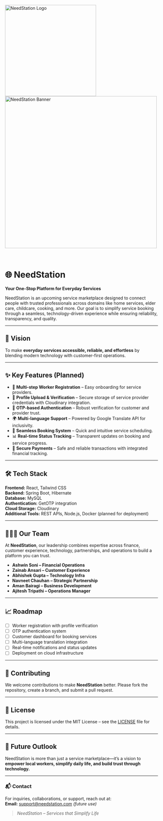 <p align="left">
  <img width="300" alt="NeedStation Logo" src="https://github.com/user-attachments/assets/7486f675-9627-47cc-8c49-854f9f0f116d" />
  <img width="500" alt="NeedStation Banner" src="https://github.com/user-attachments/assets/3b88f5a8-cc1f-4bc5-bc88-8b81b71007f6" />
</p>

<br/>

# 🌐 NeedStation  

**Your One-Stop Platform for Everyday Services**  

NeedStation is an upcoming service marketplace designed to connect people with trusted professionals across domains like home services, elder care, childcare, cooking, and more. Our goal is to simplify service booking through a seamless, technology-driven experience while ensuring reliability, transparency, and quality.  

---

## 🚀 Vision  
To make **everyday services accessible, reliable, and effortless** by blending modern technology with customer-first operations.  

---

## ✨ Key Features (Planned)  
- 🧾 **Multi-step Worker Registration** – Easy onboarding for service providers.  
- 📸 **Profile Upload & Verification** – Secure storage of service provider credentials with Cloudinary integration.  
- 🔑 **OTP-based Authentication** – Robust verification for customer and provider trust.  
- 🌍 **Multi-language Support** – Powered by Google Translate API for inclusivity.  
- 📅 **Seamless Booking System** – Quick and intuitive service scheduling.  
- 📊 **Real-time Status Tracking** – Transparent updates on booking and service progress.  
- 🔐 **Secure Payments** – Safe and reliable transactions with integrated financial tracking.  

---

## 🛠️ Tech Stack  
**Frontend:** React, Tailwind CSS  
**Backend:** Spring Boot, Hibernate  
**Database:** MySQL  
**Authentication:** GetOTP integration  
**Cloud Storage:** Cloudinary  
**Additional Tools:** REST APIs, Node.js, Docker (planned for deployment)  

---

## 👨‍👩‍👧 Our Team  
At **NeedStation**, our leadership combines expertise across finance, customer experience, technology, partnerships, and operations to build a platform you can trust.  

- **Ashwin Soni – Financial Operations**  
- **Zainab Ansari – Customer Experience**  
- **Abhishek Gupta – Technology Infra**  
- **Navneet Chauhan – Strategic Partnership**  
- **Aman Bairagi – Business Development**  
- **Ajitesh Tripathi – Operations Manager**  

---

## 📈 Roadmap  
- [ ] Worker registration with profile verification  
- [ ] OTP authentication system  
- [ ] Customer dashboard for booking services  
- [ ] Multi-language translation integration  
- [ ] Real-time notifications and status updates  
- [ ] Deployment on cloud infrastructure  

---

## 🤝 Contributing  
We welcome contributions to make **NeedStation** better. Please fork the repository, create a branch, and submit a pull request.  

---

## 📜 License  
This project is licensed under the MIT License – see the [LICENSE](LICENSE) file for details.  

---

## 🌟 Future Outlook  
NeedStation is more than just a service marketplace—it’s a vision to **empower local workers, simplify daily life, and build trust through technology.**  

---

### 📬 Contact  
For inquiries, collaborations, or support, reach out at:  
**Email:** support@needstation.com *(future use)*  

> *NeedStation – Services that Simplify Life*  
